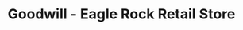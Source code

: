 ---
title: "Goodwill - Eagle Rock Retail Store"
url: /glendale/goodwill-eagle-rock-retail-store/
shop: charity
---